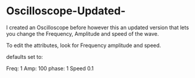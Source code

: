 # Oscilloscope-Updated-
I created an Oscilloscope before however this an updated version that lets you change the Frequency, Amplitude and speed of the wave.

To edit the attributes, look for Frequency amplitude and speed.

defaults set to:

Freq: 1
Amp: 100
phase: 1
Speed 0.1
